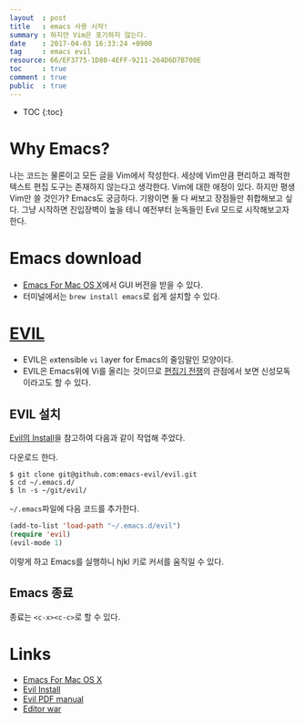 ```yaml
---
layout  : post
title   : emacs 사용 시작!
summary : 하지만 Vim은 포기하지 않는다.
date    : 2017-04-03 16:33:24 +0900
tag     : emacs evil
resource: 66/EF3775-1D80-4EFF-9211-264D6D7B700E
toc     : true
comment : true
public  : true
---
```

* TOC
{:toc}

# Why Emacs?

나는 코드는 물론이고 모든 글을 Vim에서 작성한다. 세상에 Vim만큼 편리하고 쾌적한 텍스트 편집 도구는 존재하지 않는다고 생각한다. Vim에 대한 애정이 있다. 하지만 평생 Vim만 쓸 것인가? Emacs도 궁금하다. 기왕이면 둘 다 써보고 장점들만 취합해보고 싶다. 그냥 시작하면 진입장벽이 높을 테니 예전부터 눈독들인 Evil 모드로 시작해보고자 한다.

# Emacs download

* [Emacs For Mac OS X](https://emacsformacosx.com/)에서 GUI 버전을 받을 수 있다.
* 터미널에서는 `brew install emacs`로 쉽게 설치할 수 있다.

# [EVIL](https://github.com/emacs-evil/evil)

* EVIL은 `e`xtensible `vi` `l`ayer for Emacs의 줄임말인 모양이다.
* EVIL은 Emacs위에 Vi를 올리는 것이므로 [편집기 전쟁](https://en.wikipedia.org/wiki/Editor_war)의 관점에서 보면 신성모독이라고도 할 수 있다.

## EVIL 설치

[Evil의 Install](https://github.com/emacs-evil/evil#install)을 참고하여 다음과 같이 작업해 주었다.

다운로드 한다.

```
$ git clone git@github.com:emacs-evil/evil.git
$ cd ~/.emacs.d/
$ ln -s ~/git/evil/
```

`~/.emacs`파일에 다음 코드를 추가한다.

```lisp
(add-to-list 'load-path "~/.emacs.d/evil")
(require 'evil)
(evil-mode 1)
```

이렇게 하고 Emacs를 실행하니 hjkl 키로 커서를 움직일 수 있다.

## Emacs 종료

종료는 `<c-x><c-c>`로 할 수 있다.

# Links

* [Emacs For Mac OS X](https://emacsformacosx.com/)
* [Evil Install](https://github.com/emacs-evil/evil#install)
* [Evil PDF manual](https://raw.githubusercontent.com/emacs-evil/evil/master/doc/evil.pdf)
* [Editor war](https://en.wikipedia.org/wiki/Editor_war)


